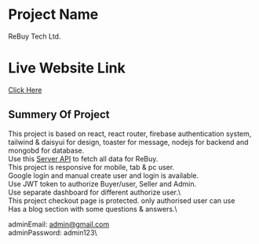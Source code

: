 # Project Name

ReBuy Tech Ltd. 

# Live Website Link

[Click Here](https://rebuy-auth.web.app/)

## Summery Of Project

This project is based on react, react router, firebase authentication system, tailwind & daisyui for design, toaster for message, nodejs for backend and mongobd for database.\
Use this [Server API](https://resale-server-blond.vercel.app/) to fetch all data for ReBuy.\
This project is responsive for mobile, tab & pc user.\
Google login and manual create user and login is available.\
Use JWT token to authorize Buyer/user, Seller and Admin.\
Use separate dashboard for different authorize user.\  
This project checkout page is protected. only authorised user can use\
Has a blog section with some questions & answers.\

adminEmail: admin@gmail.com\
adminPassword: admin123\